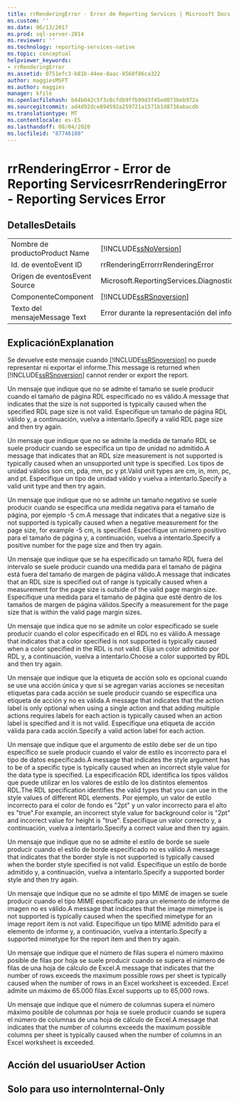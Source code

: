 ```yaml
---
title: rrRenderingError - Error de Reporting Services | Microsoft Docs
ms.custom: ''
ms.date: 06/13/2017
ms.prod: sql-server-2014
ms.reviewer: ''
ms.technology: reporting-services-native
ms.topic: conceptual
helpviewer_keywords:
- rrRenderingError
ms.assetid: 0751efc3-b81b-44ee-8aac-8560f86ca322
author: maggiesMSFT
ms.author: maggies
manager: kfile
ms.openlocfilehash: b44b042c5f3c0cfdb9ffb99d3f45ed073beb972a
ms.sourcegitcommit: ad4d92dce894592a259721a1571b1d8736abacdb
ms.translationtype: MT
ms.contentlocale: es-ES
ms.lasthandoff: 08/04/2020
ms.locfileid: "87746108"
---
```

# <a name="rrrenderingerror---reporting-services-error"></a><span data-ttu-id="56c06-102">rrRenderingError - Error de Reporting Services</span><span class="sxs-lookup"><span data-stu-id="56c06-102">rrRenderingError - Reporting Services Error</span></span>
    
## <a name="details"></a><span data-ttu-id="56c06-103">Detalles</span><span class="sxs-lookup"><span data-stu-id="56c06-103">Details</span></span>  
  
|||  
|-|-|  
|<span data-ttu-id="56c06-104">Nombre de producto</span><span class="sxs-lookup"><span data-stu-id="56c06-104">Product Name</span></span>|[!INCLUDE[ssNoVersion](../../includes/ssnoversion-md.md)]|  
|<span data-ttu-id="56c06-105">Id. de evento</span><span class="sxs-lookup"><span data-stu-id="56c06-105">Event ID</span></span>|<span data-ttu-id="56c06-106">rrRenderingError</span><span class="sxs-lookup"><span data-stu-id="56c06-106">rrRenderingError</span></span>|  
|<span data-ttu-id="56c06-107">Origen de eventos</span><span class="sxs-lookup"><span data-stu-id="56c06-107">Event Source</span></span>|<span data-ttu-id="56c06-108">Microsoft.ReportingServices.Diagnostics.Utilities.ErrorStrings.resources.Strings</span><span class="sxs-lookup"><span data-stu-id="56c06-108">Microsoft.ReportingServices.Diagnostics.Utilities.ErrorStrings.resources.Strings</span></span>|  
|<span data-ttu-id="56c06-109">Componente</span><span class="sxs-lookup"><span data-stu-id="56c06-109">Component</span></span>|[!INCLUDE[ssRSnoversion](../../includes/ssrsnoversion-md.md)]|  
|<span data-ttu-id="56c06-110">Texto del mensaje</span><span class="sxs-lookup"><span data-stu-id="56c06-110">Message Text</span></span>|<span data-ttu-id="56c06-111">Error durante la representación del informe.</span><span class="sxs-lookup"><span data-stu-id="56c06-111">An error occurred during rendering of the report.</span></span> <span data-ttu-id="56c06-112">(rrRenderingError) %1</span><span class="sxs-lookup"><span data-stu-id="56c06-112">(rrRenderingError) %1</span></span>|  
  
## <a name="explanation"></a><span data-ttu-id="56c06-113">Explicación</span><span class="sxs-lookup"><span data-stu-id="56c06-113">Explanation</span></span>  
 <span data-ttu-id="56c06-114">Se devuelve este mensaje cuando [!INCLUDE[ssRSnoversion](../../includes/ssrsnoversion-md.md)] no puede representar ni exportar el informe.</span><span class="sxs-lookup"><span data-stu-id="56c06-114">This message is returned when [!INCLUDE[ssRSnoversion](../../includes/ssrsnoversion-md.md)] cannot render or export the report.</span></span>  
  
 <span data-ttu-id="56c06-115">Un mensaje que indique que no se admite el tamaño se suele producir cuando el tamaño de página RDL especificado no es válido.</span><span class="sxs-lookup"><span data-stu-id="56c06-115">A message that indicates that the size is not supported is typically caused when the specified RDL page size is not valid.</span></span> <span data-ttu-id="56c06-116">Especifique un tamaño de página RDL válido y, a continuación, vuelva a intentarlo.</span><span class="sxs-lookup"><span data-stu-id="56c06-116">Specify a valid RDL page size and then try again.</span></span>  
  
 <span data-ttu-id="56c06-117">Un mensaje que indique que no se admite la medida de tamaño RDL se suele producir cuando se especifica un tipo de unidad no admitido.</span><span class="sxs-lookup"><span data-stu-id="56c06-117">A message that indicates that an RDL size measurement is not supported is typically caused when an unsupported unit type is specified.</span></span> <span data-ttu-id="56c06-118">Los tipos de unidad válidos son cm, pda, mm, pc y pt.</span><span class="sxs-lookup"><span data-stu-id="56c06-118">Valid unit types are cm, in, mm, pc, and pt.</span></span> <span data-ttu-id="56c06-119">Especifique un tipo de unidad válido y vuelva a intentarlo.</span><span class="sxs-lookup"><span data-stu-id="56c06-119">Specify a valid unit type and then try again.</span></span>  
  
 <span data-ttu-id="56c06-120">Un mensaje que indique que no se admite un tamaño negativo se suele producir cuando se especifica una medida negativa para el tamaño de página, por ejemplo -5 cm.</span><span class="sxs-lookup"><span data-stu-id="56c06-120">A message that indicates that a negative size is not supported is typically caused when a negative measurement for the page size, for example -5 cm, is specified.</span></span> <span data-ttu-id="56c06-121">Especifique un número positivo para el tamaño de página y, a continuación, vuelva a intentarlo.</span><span class="sxs-lookup"><span data-stu-id="56c06-121">Specify a positive number for the page size and then try again.</span></span>  
  
 <span data-ttu-id="56c06-122">Un mensaje que indique que se ha especificado un tamaño RDL fuera del intervalo se suele producir cuando una medida para el tamaño de página está fuera del tamaño de margen de página válido.</span><span class="sxs-lookup"><span data-stu-id="56c06-122">A message that indicates that an RDL size is specified out of range is typically caused when a measurement for the page size is outside of the valid page margin size.</span></span> <span data-ttu-id="56c06-123">Especifique una medida para el tamaño de página que esté dentro de los tamaños de margen de página válidos.</span><span class="sxs-lookup"><span data-stu-id="56c06-123">Specify a measurement for the page size that is within the valid page margin sizes.</span></span>  
  
 <span data-ttu-id="56c06-124">Un mensaje que indica que no se admite un color especificado se suele producir cuando el color especificado en el RDL no es válido.</span><span class="sxs-lookup"><span data-stu-id="56c06-124">A message that indicates that a color specified is not supported is typically caused when a color specified in the RDL is not valid.</span></span> <span data-ttu-id="56c06-125">Elija un color admitido por RDL y, a continuación, vuelva a intentarlo.</span><span class="sxs-lookup"><span data-stu-id="56c06-125">Choose a color supported by RDL and then try again.</span></span>  
  
 <span data-ttu-id="56c06-126">Un mensaje que indique que la etiqueta de acción solo es opcional cuando se use una acción única y que si se agregan varias acciones se necesitan etiquetas para cada acción se suele producir cuando se especifica una etiqueta de acción y no es válida.</span><span class="sxs-lookup"><span data-stu-id="56c06-126">A message that indicates that the action label is only optional when using a single action and that adding multiple actions requires labels for each action is typically caused when an action label is specified and it is not valid.</span></span> <span data-ttu-id="56c06-127">Especifique una etiqueta de acción válida para cada acción.</span><span class="sxs-lookup"><span data-stu-id="56c06-127">Specify a valid action label for each action.</span></span>  
  
 <span data-ttu-id="56c06-128">Un mensaje que indique que el argumento de estilo debe ser de un tipo específico se suele producir cuando el valor de estilo es incorrecto para el tipo de datos especificado.</span><span class="sxs-lookup"><span data-stu-id="56c06-128">A message that indicates the style argument has to be of a specific type is typically caused when an incorrect style value for the data type is specified.</span></span> <span data-ttu-id="56c06-129">La especificación RDL identifica los tipos válidos que puede utilizar en los valores de estilo de los distintos elementos RDL.</span><span class="sxs-lookup"><span data-stu-id="56c06-129">The RDL specification identifies the valid types that you can use in the style values of different RDL elements.</span></span> <span data-ttu-id="56c06-130">Por ejemplo, un valor de estilo incorrecto para el color de fondo es "2pt" y un valor incorrecto para el alto es "true".</span><span class="sxs-lookup"><span data-stu-id="56c06-130">For example, an incorrect style value for background color is "2pt" and incorrect value for height is "true".</span></span> <span data-ttu-id="56c06-131">Especifique un valor correcto y, a continuación, vuelva a intentarlo.</span><span class="sxs-lookup"><span data-stu-id="56c06-131">Specify a correct value and then try again.</span></span>  
  
 <span data-ttu-id="56c06-132">Un mensaje que indique que no se admite el estilo de borde se suele producir cuando el estilo de borde especificado no es válido.</span><span class="sxs-lookup"><span data-stu-id="56c06-132">A message that indicates that the border style is not supported is typically caused when the border style specified is not valid.</span></span> <span data-ttu-id="56c06-133">Especifique un estilo de borde admitido y, a continuación, vuelva a intentarlo.</span><span class="sxs-lookup"><span data-stu-id="56c06-133">Specify a supported border style and then try again.</span></span>  
  
 <span data-ttu-id="56c06-134">Un mensaje que indique que no se admite el tipo MIME de imagen se suele producir cuando el tipo MIME especificado para un elemento de informe de imagen no es válido.</span><span class="sxs-lookup"><span data-stu-id="56c06-134">A message that indicates that the image mimetype is not supported is typically caused when the specified mimetype for an image report item is not valid.</span></span> <span data-ttu-id="56c06-135">Especifique un tipo MIME admitido para el elemento de informe y, a continuación, vuelva a intentarlo.</span><span class="sxs-lookup"><span data-stu-id="56c06-135">Specify a supported mimetype for the report item and then try again.</span></span>  
  
 <span data-ttu-id="56c06-136">Un mensaje que indique que el número de filas supera el número máximo posible de filas por hoja se suele producir cuando se supera el número de filas de una hoja de cálculo de Excel.</span><span class="sxs-lookup"><span data-stu-id="56c06-136">A message that indicates that the number of rows exceeds the maximum possible rows per sheet is typically caused when the number of rows in an Excel worksheet is exceeded.</span></span> <span data-ttu-id="56c06-137">Excel admite un máximo de 65.000 filas.</span><span class="sxs-lookup"><span data-stu-id="56c06-137">Excel supports up to 65,000 rows.</span></span>  
  
 <span data-ttu-id="56c06-138">Un mensaje que indique que el número de columnas supera el número máximo posible de columnas por hoja se suele producir cuando se supera el número de columnas de una hoja de cálculo de Excel.</span><span class="sxs-lookup"><span data-stu-id="56c06-138">A message that indicates that the number of columns exceeds the maximum possible columns per sheet is typically caused when the number of columns in an Excel worksheet is exceeded.</span></span>  
  
## <a name="user-action"></a><span data-ttu-id="56c06-139">Acción del usuario</span><span class="sxs-lookup"><span data-stu-id="56c06-139">User Action</span></span>  
  
## <a name="internal-only"></a><span data-ttu-id="56c06-140">Solo para uso interno</span><span class="sxs-lookup"><span data-stu-id="56c06-140">Internal-Only</span></span>  
  
